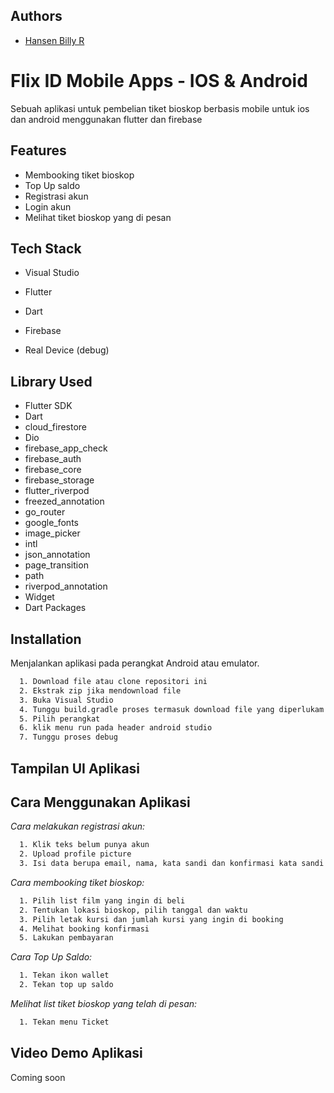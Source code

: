## Authors

- [Hansen Billy R](https://github.com/Hansen50)


# Flix ID Mobile Apps - IOS & Android

Sebuah aplikasi untuk pembelian tiket bioskop berbasis mobile untuk ios dan android menggunakan flutter dan firebase


## Features

- Membooking tiket bioskop
- Top Up saldo
- Registrasi akun
- Login akun
- Melihat tiket bioskop yang di pesan


## Tech Stack

- Visual Studio
- Flutter
- Dart
- Firebase
  
- Real Device (debug)

## Library Used
- Flutter SDK
- Dart
- cloud_firestore
- Dio
- firebase_app_check
- firebase_auth
- firebase_core
- firebase_storage
- flutter_riverpod
- freezed_annotation
- go_router
- google_fonts
- image_picker
- intl
- json_annotation
- page_transition
- path
- riverpod_annotation
- Widget
- Dart Packages


## Installation



Menjalankan aplikasi pada perangkat Android atau emulator.

```bash
  1. Download file atau clone repositori ini
  2. Ekstrak zip jika mendownload file
  3. Buka Visual Studio
  4. Tunggu build.gradle proses termasuk download file yang diperlukam
  5. Pilih perangkat
  6. klik menu run pada header android studio
  7. Tunggu proses debug
```

## Tampilan UI Aplikasi

    
## Cara Menggunakan Aplikasi

*Cara melakukan registrasi akun:*

```bash
  1. Klik teks belum punya akun
  2. Upload profile picture
  3. Isi data berupa email, nama, kata sandi dan konfirmasi kata sandi
```

*Cara membooking tiket bioskop:*

```bash
  1. Pilih list film yang ingin di beli
  2. Tentukan lokasi bioskop, pilih tanggal dan waktu
  3. Pilih letak kursi dan jumlah kursi yang ingin di booking
  4. Melihat booking konfirmasi
  5. Lakukan pembayaran
```


*Cara Top Up Saldo:*

```bash
  1. Tekan ikon wallet
  2. Tekan top up saldo
```

*Melihat list tiket bioskop yang telah di pesan:*

```bash
  1. Tekan menu Ticket
```

## Video Demo Aplikasi
Coming soon
